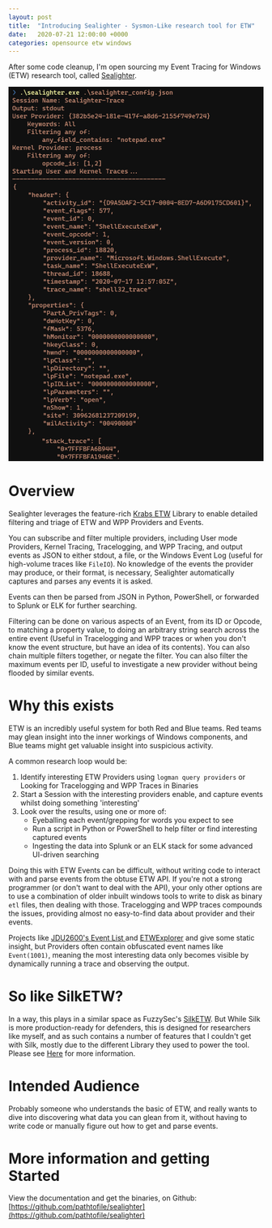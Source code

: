 ```yaml
---
layout: post
title:  "Introducing Sealighter - Sysmon-Like research tool for ETW"
date:   2020-07-21 12:00:00 +0000
categories: opensource etw windows
---
```


After some code cleanup, I'm open sourcing my Event Tracing for Windows (ETW) research tool, called [Sealighter](https://github.com/pathtofile/sealighter).

![Sealighter](/assets/sealighter.png)

# Overview
Sealighter leverages the feature-rich [Krabs ETW](https://github.com/microsoft/krabsetw) Library to enable detailed filtering and triage of ETW and WPP Providers and Events.

You can subscribe and filter multiple providers, including User mode Providers, Kernel Tracing, Tracelogging, and WPP Tracing, and output events as JSON to either stdout, a file, or the Windows Event Log (useful for high-volume traces like `FileIO`). No knowledge of the events the provider may produce, or their format, is necessary, Sealighter automatically captures and parses any events it is asked.

Events can then be parsed from JSON in Python, PowerShell, or forwarded to Splunk or ELK for further searching.

Filtering can be done on various aspects of an Event, from its ID or Opcode, to matching a property value, to doing an arbitrary string search across the entire event (Useful in Tracelogging and WPP traces or when you don't know the event structure, but have an idea of its contents). You can also chain multiple filters together, or negate the filter. You can also filter the maximum events per ID, useful to investigate a new provider without being flooded by similar events.


# Why this exists
ETW is an incredibly useful system for both Red and Blue teams. Red teams may glean insight into the inner workings of Windows components, and Blue teams might get valuable insight into suspicious activity.

A common research loop would be:
1. Identify interesting ETW Providers using `logman query providers` or Looking for Tracelogging and WPP Traces in Binaries
2. Start a Session with the interesting providers enable, and capture events whilst doing something 'interesting'
3. Look over the results, using one or more of:
   - Eyeballing each event/grepping for words you expect to see
   - Run a script in Python or PowerShell to help filter or find interesting captured events
   - Ingesting the data into Splunk or an ELK stack for some advanced UI-driven searching

Doing this with ETW Events can be difficult, without writing code to interact with and parse events from the obtuse ETW API. If you're not a strong programmer (or don't want to deal with the API), your only other options are to use a combination of older inbuilt windows tools to write to disk as binary `etl` files, then dealing with those. Tracelogging and WPP traces compounds the issues, providing almost no easy-to-find data about provider and their events.

Projects like [JDU2600's Event List ](https://github.com/jdu2600/Windows10EtwEvents) and [ETWExplorer](https://github.com/zodiacon/EtwExplorer) and give some static insight, but Providers often contain obfuscated event names like `Event(1001)`, meaning the most interesting data only becomes visible by dynamically running a trace and observing the output.


# So like SilkETW?
In a way, this plays in a similar space as FuzzySec's [SilkETW](https://github.com/fireeye/SilkETW). But While Silk is more production-ready for defenders, this is designed for researchers like myself, and as such contains a number of features that I couldn't get with Silk, mostly due to the different Library they used to power the tool. Please see [Here](docs/COMPARISION.md) for more information.

# Intended Audience
Probably someone who understands the basic of ETW, and really wants to dive into discovering what data you can glean from it, without having to write code or manually figure out how to get and parse events.

# More information and getting Started
View the documentation and get the binaries, on Github: [https://github.com/pathtofile/sealighter](https://github.com/pathtofile/sealighter)
